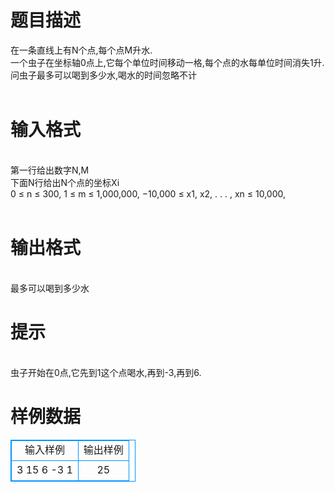 # 

 
 # 题目描述 
<p>
在一条直线上有N个点,每个点M升水. <br>一个虫子在坐标轴0点上,它每个单位时间移动一格,每个点的水每单位时间消失1升. <br>问虫子最多可以喝到多少水,喝水的时间忽略不计<br><br></p> 

 
 # 输入格式 
<p>
<br>第一行给出数字N,M <br>下面N行给出N个点的坐标Xi <br>0 ≤ n ≤ 300, 1 ≤ m ≤ 1,000,000, &#8722;10,000 ≤ x1, x2, . . . , xn ≤ 10,000,<br><br></p> 

 
 # 输出格式 
<p>
<br>最多可以喝到多少水<br></p> 

 
 # 提示 
<p>
<br>虫子开始在0点,它先到1这个点喝水,再到-3,再到6.<br></p> 
# 样例数据
<style>
        table,table tr th, table tr td { border:1px solid #0094ff; }
        table { width: 200px; min-height: 25px; line-height: 25px; text-align: center; border-collapse: collapse;}   
    </style>
<table>
	<tr>
		<td>输入样例</td>
		<td>输出样例</td>
	</tr>
<tr><td>3 15
6
-3
1

</td><td>
25
</td></tr></table>
